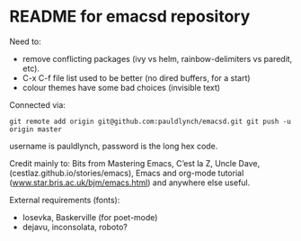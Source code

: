 # README for emacsd repository

Need to:

- remove conflicting packages (ivy vs helm, rainbow-delimiters vs
  paredit,  etc).
- C-x C-f file list used to be better (no dired buffers, for a start)
- colour themes have some bad choices (invisible text)

Connected via:

`git remote add origin git@github.com:pauldlynch/emacsd.git
git push -u origin master`

username is pauldlynch, password is the long hex code.

Credit mainly to: Bits from Mastering Emacs, C’est la Z, Uncle Dave,
(cestlaz.github.io/stories/emacs), Emacs and org-mode tutorial
(www.star.bris.ac.uk/bjm/emacs.html) and anywhere else useful.

External requirements (fonts):

- Iosevka, Baskerville (for poet-mode)
- dejavu, inconsolata, roboto?
